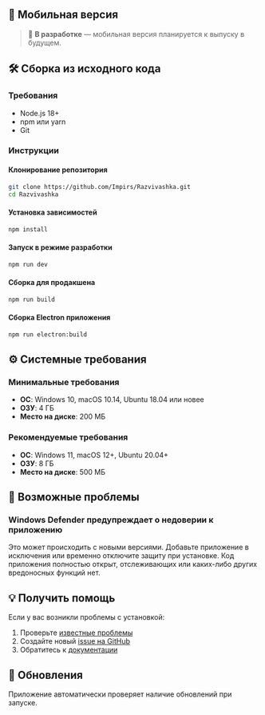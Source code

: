 ## 📱 Мобильная версия

> 🚧 **В разработке** — мобильная версия планируется к выпуску в будущем.

## 🛠️ Сборка из исходного кода

### Требования
- Node.js 18+ 
- npm или yarn
- Git

### Инструкции

#### Клонирование репозитория
``` bash
git clone https://github.com/Impirs/Razvivashka.git
cd Razvivashka
```

#### Установка зависимостей
``` bash
npm install
```

#### Запуск в режиме разработки
``` bash
npm run dev
```

#### Сборка для продакшена
``` bash
npm run build
```

#### Сборка Electron приложения
``` bash
npm run electron:build
```


## ⚙️ Системные требования

### Минимальные требования
- **ОС**: Windows 10, macOS 10.14, Ubuntu 18.04 или новее
- **ОЗУ**: 4 ГБ
- **Место на диске**: 200 МБ

### Рекомендуемые требования
- **ОС**: Windows 11, macOS 12+, Ubuntu 20.04+
- **ОЗУ**: 8 ГБ
- **Место на диске**: 500 МБ

## 🔧 Возможные проблемы

### Windows Defender предупреждает о недоверии к приложению
Это может происходить с новыми версиями. Добавьте приложение в исключения или временно отключите защиту при установке. Код приложения полностью открыт, отслеживающих или каких-либо других вредоносных функций нет.

## 💡 Получить помощь

Если у вас возникли проблемы с установкой:

1. Проверьте [известные проблемы](https://github.com/Impirs/Razvivashka/issues)
2. Создайте новый [issue на GitHub](https://github.com/Impirs/Razvivashka/issues/new)
3. Обратитесь к [документации](/docs)

## 🔄 Обновления

Приложение автоматически проверяет наличие обновлений при запуске.
